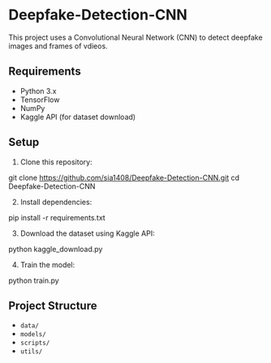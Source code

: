 # Deepfake-Detection-CNN

This project uses a Convolutional Neural Network (CNN) to detect deepfake images and frames of vdieos.

## Requirements

- Python 3.x
- TensorFlow
- NumPy
- Kaggle API (for dataset download)

## Setup

1. Clone this repository:

git clone https://github.com/sia1408/Deepfake-Detection-CNN.git
cd Deepfake-Detection-CNN

2. Install dependencies:

pip install -r requirements.txt


3. Download the dataset using Kaggle API:

python kaggle_download.py

4. Train the model:

python train.py


## Project Structure

- `data/`
- `models/`
- `scripts/`
- `utils/`
